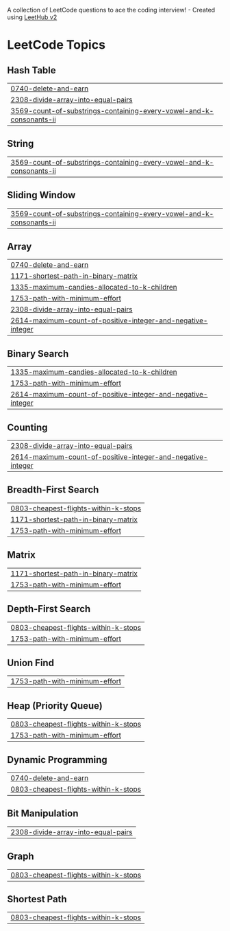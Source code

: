 A collection of LeetCode questions to ace the coding interview! - Created using [LeetHub v2](https://github.com/arunbhardwaj/LeetHub-2.0)
<!---LeetCode Topics Start-->
# LeetCode Topics
## Hash Table
|  |
| ------- |
| [0740-delete-and-earn](https://github.com/SuryansDev/DSA-PRO-SERIES/tree/master/0740-delete-and-earn) |
| [2308-divide-array-into-equal-pairs](https://github.com/SuryansDev/DSA-PRO-SERIES/tree/master/2308-divide-array-into-equal-pairs) |
| [3569-count-of-substrings-containing-every-vowel-and-k-consonants-ii](https://github.com/SuryansDev/DSA-PRO-SERIES/tree/master/3569-count-of-substrings-containing-every-vowel-and-k-consonants-ii) |
## String
|  |
| ------- |
| [3569-count-of-substrings-containing-every-vowel-and-k-consonants-ii](https://github.com/SuryansDev/DSA-PRO-SERIES/tree/master/3569-count-of-substrings-containing-every-vowel-and-k-consonants-ii) |
## Sliding Window
|  |
| ------- |
| [3569-count-of-substrings-containing-every-vowel-and-k-consonants-ii](https://github.com/SuryansDev/DSA-PRO-SERIES/tree/master/3569-count-of-substrings-containing-every-vowel-and-k-consonants-ii) |
## Array
|  |
| ------- |
| [0740-delete-and-earn](https://github.com/SuryansDev/DSA-PRO-SERIES/tree/master/0740-delete-and-earn) |
| [1171-shortest-path-in-binary-matrix](https://github.com/SuryansDev/DSA-PRO-SERIES/tree/master/1171-shortest-path-in-binary-matrix) |
| [1335-maximum-candies-allocated-to-k-children](https://github.com/SuryansDev/DSA-PRO-SERIES/tree/master/1335-maximum-candies-allocated-to-k-children) |
| [1753-path-with-minimum-effort](https://github.com/SuryansDev/DSA-PRO-SERIES/tree/master/1753-path-with-minimum-effort) |
| [2308-divide-array-into-equal-pairs](https://github.com/SuryansDev/DSA-PRO-SERIES/tree/master/2308-divide-array-into-equal-pairs) |
| [2614-maximum-count-of-positive-integer-and-negative-integer](https://github.com/SuryansDev/DSA-PRO-SERIES/tree/master/2614-maximum-count-of-positive-integer-and-negative-integer) |
## Binary Search
|  |
| ------- |
| [1335-maximum-candies-allocated-to-k-children](https://github.com/SuryansDev/DSA-PRO-SERIES/tree/master/1335-maximum-candies-allocated-to-k-children) |
| [1753-path-with-minimum-effort](https://github.com/SuryansDev/DSA-PRO-SERIES/tree/master/1753-path-with-minimum-effort) |
| [2614-maximum-count-of-positive-integer-and-negative-integer](https://github.com/SuryansDev/DSA-PRO-SERIES/tree/master/2614-maximum-count-of-positive-integer-and-negative-integer) |
## Counting
|  |
| ------- |
| [2308-divide-array-into-equal-pairs](https://github.com/SuryansDev/DSA-PRO-SERIES/tree/master/2308-divide-array-into-equal-pairs) |
| [2614-maximum-count-of-positive-integer-and-negative-integer](https://github.com/SuryansDev/DSA-PRO-SERIES/tree/master/2614-maximum-count-of-positive-integer-and-negative-integer) |
## Breadth-First Search
|  |
| ------- |
| [0803-cheapest-flights-within-k-stops](https://github.com/SuryansDev/DSA-PRO-SERIES/tree/master/0803-cheapest-flights-within-k-stops) |
| [1171-shortest-path-in-binary-matrix](https://github.com/SuryansDev/DSA-PRO-SERIES/tree/master/1171-shortest-path-in-binary-matrix) |
| [1753-path-with-minimum-effort](https://github.com/SuryansDev/DSA-PRO-SERIES/tree/master/1753-path-with-minimum-effort) |
## Matrix
|  |
| ------- |
| [1171-shortest-path-in-binary-matrix](https://github.com/SuryansDev/DSA-PRO-SERIES/tree/master/1171-shortest-path-in-binary-matrix) |
| [1753-path-with-minimum-effort](https://github.com/SuryansDev/DSA-PRO-SERIES/tree/master/1753-path-with-minimum-effort) |
## Depth-First Search
|  |
| ------- |
| [0803-cheapest-flights-within-k-stops](https://github.com/SuryansDev/DSA-PRO-SERIES/tree/master/0803-cheapest-flights-within-k-stops) |
| [1753-path-with-minimum-effort](https://github.com/SuryansDev/DSA-PRO-SERIES/tree/master/1753-path-with-minimum-effort) |
## Union Find
|  |
| ------- |
| [1753-path-with-minimum-effort](https://github.com/SuryansDev/DSA-PRO-SERIES/tree/master/1753-path-with-minimum-effort) |
## Heap (Priority Queue)
|  |
| ------- |
| [0803-cheapest-flights-within-k-stops](https://github.com/SuryansDev/DSA-PRO-SERIES/tree/master/0803-cheapest-flights-within-k-stops) |
| [1753-path-with-minimum-effort](https://github.com/SuryansDev/DSA-PRO-SERIES/tree/master/1753-path-with-minimum-effort) |
## Dynamic Programming
|  |
| ------- |
| [0740-delete-and-earn](https://github.com/SuryansDev/DSA-PRO-SERIES/tree/master/0740-delete-and-earn) |
| [0803-cheapest-flights-within-k-stops](https://github.com/SuryansDev/DSA-PRO-SERIES/tree/master/0803-cheapest-flights-within-k-stops) |
## Bit Manipulation
|  |
| ------- |
| [2308-divide-array-into-equal-pairs](https://github.com/SuryansDev/DSA-PRO-SERIES/tree/master/2308-divide-array-into-equal-pairs) |
## Graph
|  |
| ------- |
| [0803-cheapest-flights-within-k-stops](https://github.com/SuryansDev/DSA-PRO-SERIES/tree/master/0803-cheapest-flights-within-k-stops) |
## Shortest Path
|  |
| ------- |
| [0803-cheapest-flights-within-k-stops](https://github.com/SuryansDev/DSA-PRO-SERIES/tree/master/0803-cheapest-flights-within-k-stops) |
<!---LeetCode Topics End-->